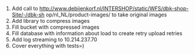 1. Add call to http://www.debijenkorf.nl/INTERSHOP/static/WFS/dbk-shop-Site/-/dbk-sh
   op/nl_NL/product-images/ to take original images
2. Add library to compress images
3. Fill bucket with compressed images
4. Fill database with information about load to create retry upload retries
5. Add log streaming to 10.214.237.70
6. Cover everything with tests=)